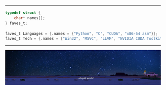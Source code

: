 --------------
```C
typedef struct {
    char* names[];
} faves_t;

faves_t Languages = {.names = {"Python", "C", "CUDA", "x86-64 asm"}};
faves_t Tech = {.names = {"Win32", "MSVC", "LLVM", "NVIDIA CUDA Toolkit"}};
```
--------------
![img](./stupidworldsimpsons.jpeg)
